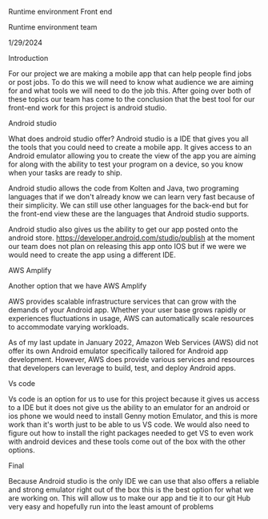 Runtime environment Front end  

Runtime environment team 

1/29/2024 

 

Introduction   

For our project we are making a mobile app that can help people find jobs or post jobs. To do this we will need to know what audience we are aiming for and what tools we will need to do the job this. After going over both of these topics our team has come to the conclusion that the best tool for our front-end work for this project is android studio. 

 

Android studio 

What does android studio offer? Android studio is a IDE that gives you all the tools that you could need to create a mobile app. It gives access to an Android emulator allowing you to create the view of the app you are aiming for along with the ability to test your program on a device, so you know when your tasks are ready to ship. 

 

Android studio allows the code from Kolten and Java, two programing languages that if we don't already know we can learn very fast because of their simplicity. We can still use other languages for the back-end but for the front-end view these are the languages that Android studio supports.  

 

Android studio also gives us the ability to get our app posted onto the android store. https://developer.android.com/studio/publish at the moment our team does not plan on releasing this app onto IOS but if we were we would need to create the app using a different IDE. 

 

AWS Amplify 

Another option that we have AWS Amplify  

AWS provides scalable infrastructure services that can grow with the demands of your Android app. Whether your user base grows rapidly or experiences fluctuations in usage, AWS can automatically scale resources to accommodate varying workloads. 

As of my last update in January 2022, Amazon Web Services (AWS) did not offer its own Android emulator specifically tailored for Android app development. However, AWS does provide various services and resources that developers can leverage to build, test, and deploy Android apps. 

Vs code 

Vs code is an option for us to use for this project because it gives us access to a IDE but it does not give us the ability to an emulator for an android or ios phone we would need to install Genny motion Emulator, and this is more work than it's worth just to be able to us VS code. We would also need to figure out how to install the right packages needed to get VS to even work with android devices and these tools come out of the box with the other options. 

 

Final 

Because Android studio is the only IDE we can use that also offers a reliable and strong emulator right out of the box this is the best option for what we are working on. This will allow us to make our app and tie it to our git Hub very easy and hopefully run into the least amount of problems 
